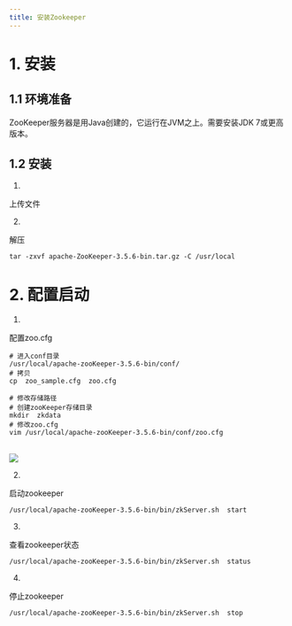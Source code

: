 ```yaml
---
title: 安装Zookeeper
---
```


# 1. 安装


## 1.1 环境准备

ZooKeeper服务器是用Java创建的，它运行在JVM之上。需要安装JDK 7或更高版本。


## 1.2 安装

1. 
上传文件

2. 
解压
```shell
tar -zxvf apache-ZooKeeper-3.5.6-bin.tar.gz -C /usr/local
```




# 2. 配置启动

1. 
配置zoo.cfg
```shell
# 进入conf目录
/usr/local/apache-zooKeeper-3.5.6-bin/conf/
# 拷贝
cp  zoo_sample.cfg  zoo.cfg

# 修改存储路径
# 创建zooKeeper存储目录
mkdir  zkdata
# 修改zoo.cfg
vim /usr/local/apache-zooKeeper-3.5.6-bin/conf/zoo.cfg
```

<br />![](http://img.lonely.icu/lonely-md/202210242025133.png)

2. 
启动zookeeper
```shell
/usr/local/apache-zooKeeper-3.5.6-bin/bin/zkServer.sh  start
```


3. 
查看zookeeper状态
```shell
/usr/local/apache-zooKeeper-3.5.6-bin/bin/zkServer.sh  status
```


4. 
停止zookeeper
```shell
/usr/local/apache-zooKeeper-3.5.6-bin/bin/zkServer.sh  stop
```

